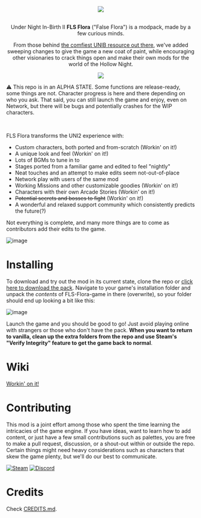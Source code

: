 <div align="center">

<img src="https://github.com/user-attachments/assets/0ce958e8-e2f4-4f7b-a095-f958366e3cf0">

<br>Under Night In-Birth II **FLS Flora** ("False Flora") is a modpack, made by a few curious minds.

From those behind [the comfiest UNIB resource out there](https://github.com/Fatih120/undernightinbirth), we've added sweeping changes to give the game a new coat of paint, while encouraging other visionaries to crack things open and make their own mods for the world of the Hollow Night.

<img src="https://github.com/user-attachments/assets/910eea11-de55-41d4-9f73-1ca1abc3cb00">

</div>

:warning: This repo is in an ALPHA STATE. Some functions are release-ready, some things are not. Character progress is here and there depending on who you ask. That said, you can still launch the game and enjoy, even on Network, but there will be bugs and potentially crashes for the WIP characters.

<br>

FLS Flora transforms the UNI2 experience with:
- Custom characters, both ported and from-scratch (Workin' on it!)
- A unique look and feel (Workin' on it!)
- Lots of BGMs to tune in to
- Stages ported from a familiar game and edited to feel "nightly"
- Neat touches and an attempt to make edits seem not-out-of-place
- Network play with users of the same mod
- Working Missions and other customizable goodies (Workin' on it!)
- Characters with their own Arcade Stories (Workin' on it!)
- ~~Potential secrets and bosses to fight~~ (Workin' on it!)
- A wonderful and relaxed support community which consistently predicts the future(?)

Not everything is complete, and many more things are to come as contributors add their edits to the game.

![image](https://github.com/user-attachments/assets/e6cd74ff-6541-4a00-9cc3-82fa474f20d9)


# Installing

To download and try out the mod in its current state, clone the repo or [click here to download the pack](https://github.com/UnderNightInBirth/FLS-Flora/archive/refs/heads/game.zip). Navigate to your game's installation folder and unpack the *contents* of FLS-Flora-game in there (overwrite), so your folder should end up looking a bit like this:

![image](https://github.com/user-attachments/assets/b1f98416-6103-4f71-8b89-a294e383555d)

Launch the game and you should be good to go! Just avoid playing online with strangers or those who don't have the pack. __When you want to return to vanilla, clean up the extra folders from the repo and use Steam's "Verify Integrity" feature to get the game back to normal__.

# Wiki

[Workin' on it!](/manual/wiki)

# Contributing

This mod is a joint effort among those who spent the time learning the intricacies of the game engine. If you have ideas, want to learn how to add content, or just have a few small contributions such as palettes, you are free to make a pull request, discussion, or a shout-out within or outside the repo. Certain things might need heavy considerations such as characters that skew the game plenty, but we'll do our best to communicate.

[![Steam](https://img.shields.io/badge/Steam-231f20?logo=steam)](https://steamcommunity.com/id/Fatih120/)
[![Discord](https://img.shields.io/badge/Discord-220077?logo=discord)](https://discord.com/invite/Cy27FNfQtc)

# Credits

Check [CREDITS.md](manual/CREDITS.md).